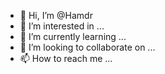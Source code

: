 - 👋 Hi, I’m @Hamdr
- 👀 I’m interested in ...
- 🌱 I’m currently learning ...
- 💞️ I’m looking to collaborate on ...
- 📫 How to reach me ...

<!---
Hamdr/Hamdr is a ✨ special ✨ repository because its `README.md` (this file) appears on your GitHub profile.
You can click the Preview link to take a look at your changes.
--->
